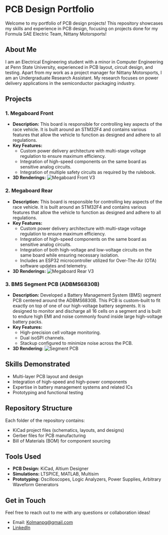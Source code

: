 # PCB Design Portfolio

Welcome to my portfolio of PCB design projects! This repository showcases my skills and experience in PCB design, focusing on projects done for my Formula SAE Electric Team, Nittany Motorsports!

## About Me
I am an Electrical Engineering student with a minor in Computer Engineering at Penn State University, experienced in PCB layout, circuit design, and testing. Apart from my work as a project manager for Nittany Motorsports, I am an Undergraduate Research Assistant. My research focuses on power delivery applications in the semiconductor packaging industry.

## Projects

### 1. **Megaboard Front**
- **Description:** This board is responsible for controlling key aspects of the race vehicle. It is built around an STM32F4 and contains various features that allow the vehicle to function as designed and adhere to all regulations.
- **Key Features:**
  - Custom power delivery architecture with multi-stage voltage regulation to ensure maximum efficiency.
  - Integration of high-speed components on the same board as sensitive analog circuits.
  - Integration of multiple safety circuits as required by the rulebook.
- **3D Renderings:**
![Megaboard Front V3](https://github.com/user-attachments/assets/115daf0d-7c6d-44a5-9827-917bca8734d9)

### 2. **Megaboard Rear**
- **Description:** This board is responsible for controlling key aspects of the race vehicle. It is built around an STM32F4 and contains various features that allow the vehicle to function as designed and adhere to all regulations.
- **Key Features:**
  - Custom power delivery architecture with multi-stage voltage regulation to ensure maximum efficiency.
  - Integration of high-speed components on the same board as sensitive analog circuits.
  - Integration of both high-voltage and low-voltage circuits on the same board while ensuring necessary isolation.
  - Includes an ESP32 microcontroller utilized for Over-The-Air (OTA) software updates and telemetry.
- **3D Renderings:**
![Megaboard Rear V3](https://github.com/user-attachments/assets/dc5f0a8e-a62b-46da-9af8-53d992bfb4c7)

### 3. **BMS Segment PCB (ADBMS6830B)**
- **Description:** Developed a Battery Management System (BMS) segment PCB centered around the ADBMS6830B. This PCB is custom-built to fit exactly on top of one of our high-voltage battery segments. It is designed to monitor and discharge all 16 cells on a segment and is built to endure high EMI and noise commonly found inside large high-voltage battery packs.
- **Key Features:**
  - High-precision cell voltage monitoring.
  - Dual isoSPI channels.
  - Stackup configured to minimize noise across the PCB.
- **3D Rendering:**
![Segment PCB](https://github.com/user-attachments/assets/e5b0a949-5c90-4269-b588-1c27eee6ae03)

## Skills Demonstrated
- Multi-layer PCB layout and design
- Integration of high-speed and high-power components
- Expertise in battery management systems and related ICs
- Prototyping and functional testing

## Repository Structure
Each folder of the repository contains:
- KiCad project files (schematics, layouts, and designs)
- Gerber files for PCB manufacturing
- Bill of Materials (BOM) for component sourcing

## Tools Used
- **PCB Design:** KiCad, Altium Designer
- **Simulations:** LTSPICE, MATLAB, Multisim
- **Prototyping:** Oscilloscopes, Logic Analyzers, Power Supplies, Arbitrary Waveform Generators

## Get in Touch
Feel free to reach out to me with any questions or collaboration ideas!

- Email: Kolmanpg@gmail.com
- [LinkedIn](https://www.linkedin.com/in/Kolmanp)
